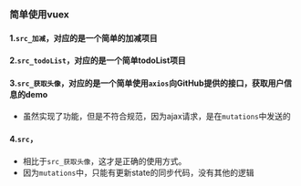 ### 简单使用vuex

#### 1.`src_加减`，对应的是一个简单的加减项目
#### 2.`src_todoList`，对应的是一个简单todoList项目
#### 3.`src_获取头像`，对应的是一个简单使用`axios`向GitHub提供的接口，获取用户信息的demo
- 虽然实现了功能，但是不符合规范，因为ajax请求，是在`mutations`中发送的

#### 4.`src`，
- 相比于`src_获取头像`，这才是正确的使用方式。
- 因为`mutations`中，只能有更新state的同步代码，没有其他的逻辑
